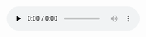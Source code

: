 <audio controls preload="none">
    <source src="assets/music/river.wav" type="audio/wav" />
</audio>